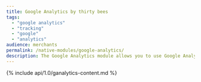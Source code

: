 ```yaml
---
title: Google Analytics by thirty bees
tags:
  - "google analytics"
  - "tracking"
  - "google"
  - "analytics"
audience: merchants
permalink: /native-modules/google-analytics/
description: The Google Analytics module allows you to use Google Analytics to track users on your site and also allows for Google Optimize to be used as well.
---
```


{% include api/1.0/ganalytics-content.md %}